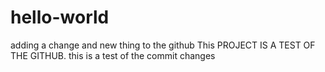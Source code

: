 # hello-world
adding a change and new thing to the github
This PROJECT IS A TEST OF THE GITHUB.
this is a test of the commit changes

